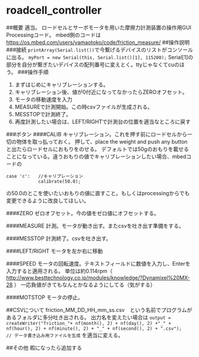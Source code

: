 # roadcell_controller
##概要
適当。
ロードセルとサーボモータを用いた摩擦力計測装置の操作用GUI Processingコード。
mbed側のコードは https://os.mbed.com/users/yamaotoko/code/friction_measure/
##操作説明
###接続
`printArray(Serial.list())`で今繋げるデバイスのリストがコンソールに出る。
`myPort = new Serial(this, Serial.list()[1], 115200);`
Serial[1]の部分を自分が繋ぎたいデバイスの配列番号に変えとく。ttyじゃなくてcuのほう。
###操作手順
1. まずはじめにキャリブレーションする。
1. キャリブレーション後、値が0付近になってなかったらZEROオフセット。
1. モータの移動速度を入力
1. MEASUREで計測開始。この時csvファイルが生成される。
1. MESSTOPで計測終了。
1. 再度計測したい場合は、LEFT/RIGHTで計測台の位置を適当なところに戻す

###ボタン
####CALIB
キャリブレーション。これを押す前にロードセルから一切の物体を取っ払っておく。
押して、place the weight and push any button　と出たらロードセルにおもりをのせる。
デフォルトでは50gのおもりを載せることになっている。違うおもりの値でキャリブレーションしたい場合、mbedコードの
~~~
case 'c':   //キャリブレーション
            calibrate(50.0);
~~~
の50.0のとこを使いたいおもりの値に直すこと。もしくはprocessingからでも変更できるように改良してほしい。

####ZERO
ゼロオフセット。今の値をゼロ値にオフセットする。

####MEASURE
計測。モータが動き出す。またcsvを吐き出す準備をする。

####MESSTOP
計測終了。csvを吐き出す。

####LEFT/RIGHT
モータを左か右に移動

####SPEED
モータの回転速度。テキストフィールドに数値を入力し、Enterを入力すると適用される。
単位は約0.114rpm（ http://www.besttechnology.co.jp/modules/knowledge/?Dynamixel%20MX-28 ）
一応負値がきてもなんとかなるようにしてる（気がする）

####MOTSTOP
モータの停止。

##CSVについて
friction_MM_DD_HH_mm_ss.csv　という名前でプログラムがあるフォルダに多分吐き出される。
出力名を変えたい場合は
`output = createWriter("friction_"+ nf(month(), 2) + nf(day(), 2) +"_" + nf(hour(), 2) + nf(minute(), 2) + "_" + nf(second(), 2) + ".csv");   // データ書き込み用ファイルを生成`
を適当に変える。

##その他
暇になったら追加する